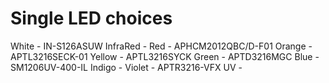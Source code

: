 # Single LED choices

White - IN-S126ASUW
InfraRed - 
Red - APHCM2012QBC/D-F01
Orange - APTL3216SECK-01
Yellow - APTL3216SYCK
Green - APTD3216MGC
Blue - SM1206UV-400-IL
Indigo - 
Violet - APTR3216-VFX
UV - 